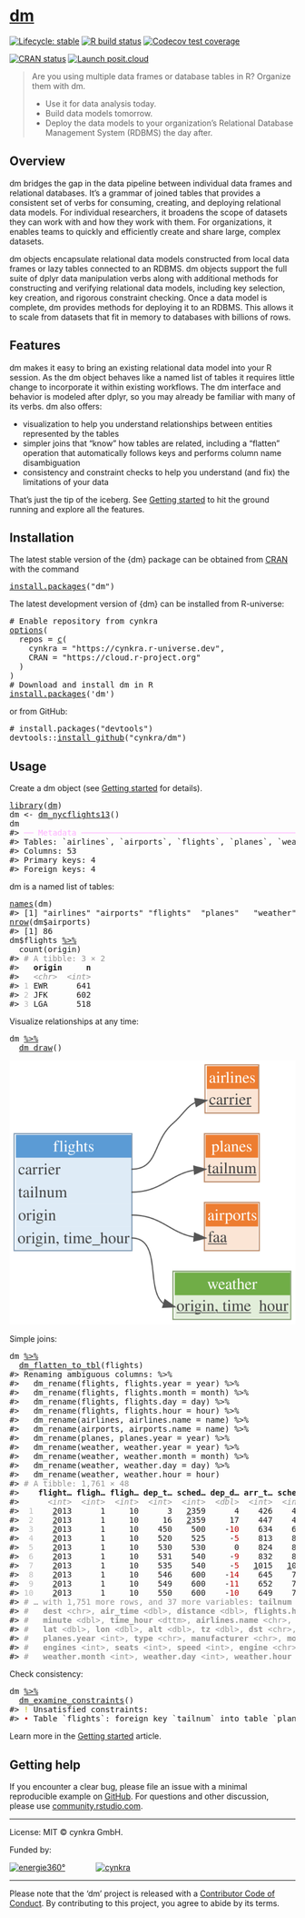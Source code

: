 <!-- README.md is generated from README.Rmd. Please edit that file -->

# [dm](https://cynkra.github.io/dm/)

<!-- badges: start -->

[![Lifecycle: stable](https://img.shields.io/badge/lifecycle-stable-brightgreen.svg)](https://lifecycle.r-lib.org/articles/stages.html) [![R build status](https://github.com/cynkra/dm/workflows/rcc/badge.svg)](https://github.com/cynkra/dm/actions) [![Codecov test coverage](https://codecov.io/gh/cynkra/dm/branch/master/graph/badge.svg)](https://app.codecov.io/gh/cynkra/dm?branch=master)
<!-- badges: end -->

[![CRAN status](https://www.r-pkg.org/badges/version/dm)](https://CRAN.R-project.org/package=dm) [![Launch posit.cloud](https://img.shields.io/badge/posit-cloud-blue.svg)](https://rstudio.cloud/project/523482)

> Are you using multiple data frames or database tables in R? Organize them with dm.
>
> -   Use it for data analysis today.
> -   Build data models tomorrow.
> -   Deploy the data models to your organization’s Relational Database Management System (RDBMS) the day after.

## Overview

dm bridges the gap in the data pipeline between individual data frames and relational databases. It’s a grammar of joined tables that provides a consistent set of verbs for consuming, creating, and deploying relational data models. For individual researchers, it broadens the scope of datasets they can work with and how they work with them. For organizations, it enables teams to quickly and efficiently create and share large, complex datasets.

dm objects encapsulate relational data models constructed from local data frames or lazy tables connected to an RDBMS. dm objects support the full suite of dplyr data manipulation verbs along with additional methods for constructing and verifying relational data models, including key selection, key creation, and rigorous constraint checking. Once a data model is complete, dm provides methods for deploying it to an RDBMS. This allows it to scale from datasets that fit in memory to databases with billions of rows.

## Features

dm makes it easy to bring an existing relational data model into your R session. As the dm object behaves like a named list of tables it requires little change to incorporate it within existing workflows. The dm interface and behavior is modeled after dplyr, so you may already be familiar with many of its verbs. dm also offers:

-   visualization to help you understand relationships between entities represented by the tables
-   simpler joins that “know” how tables are related, including a “flatten” operation that automatically follows keys and performs column name disambiguation
-   consistency and constraint checks to help you understand (and fix) the limitations of your data

That’s just the tip of the iceberg. See [Getting started](https://cynkra.github.io/dm/articles/dm.html) to hit the ground running and explore all the features.

## Installation

The latest stable version of the {dm} package can be obtained from [CRAN](https://CRAN.R-project.org/package=dm) with the command

<pre class='chroma'>
<span class='nf'><a href='https://rdrr.io/r/utils/install.packages.html'>install.packages</a></span><span class='o'>(</span><span class='s'>"dm"</span><span class='o'>)</span></pre>

The latest development version of {dm} can be installed from R-universe:

<pre class='chroma'>
<span class='c'># Enable repository from cynkra</span>
<span class='nf'><a href='https://rdrr.io/r/base/options.html'>options</a></span><span class='o'>(</span>
  repos <span class='o'>=</span> <span class='nf'><a href='https://rdrr.io/r/base/c.html'>c</a></span><span class='o'>(</span>
    cynkra <span class='o'>=</span> <span class='s'>"https://cynkra.r-universe.dev"</span>,
    CRAN <span class='o'>=</span> <span class='s'>"https://cloud.r-project.org"</span>
  <span class='o'>)</span>
<span class='o'>)</span>
<span class='c'># Download and install dm in R</span>
<span class='nf'><a href='https://rdrr.io/r/utils/install.packages.html'>install.packages</a></span><span class='o'>(</span><span class='s'>'dm'</span><span class='o'>)</span></pre>

or from GitHub:

<pre class='chroma'>
<span class='c'># install.packages("devtools")</span>
<span class='nf'>devtools</span><span class='nf'>::</span><span class='nf'><a href='https://devtools.r-lib.org/reference/remote-reexports.html'>install_github</a></span><span class='o'>(</span><span class='s'>"cynkra/dm"</span><span class='o'>)</span></pre>

## Usage

Create a dm object (see [Getting started](https://cynkra.github.io/dm/articles/dm.html) for details).

<pre class='chroma'>
<span class='kr'><a href='https://rdrr.io/r/base/library.html'>library</a></span><span class='o'>(</span><span class='nv'><a href='https://cynkra.github.io/dm/'>dm</a></span><span class='o'>)</span>
<span class='nv'>dm</span> <span class='o'>&lt;-</span> <span class='nf'><a href='https://cynkra.github.io/dm/reference/dm_nycflights13.html'>dm_nycflights13</a></span><span class='o'>(</span><span class='o'>)</span>
<span class='nv'>dm</span>
<span class='c'>#&gt; <span style='color: #FFAFFF;'>──</span> <span style='color: #FFAFFF;'>Metadata</span> <span style='color: #FFAFFF;'>────────────────────────────────────────────────────────────────────</span></span>
<span class='c'>#&gt; Tables: `airlines`, `airports`, `flights`, `planes`, `weather`</span>
<span class='c'>#&gt; Columns: 53</span>
<span class='c'>#&gt; Primary keys: 4</span>
<span class='c'>#&gt; Foreign keys: 4</span></pre>

dm is a named list of tables:

<pre class='chroma'>
<span class='nf'><a href='https://rdrr.io/r/base/names.html'>names</a></span><span class='o'>(</span><span class='nv'>dm</span><span class='o'>)</span>
<span class='c'>#&gt; [1] "airlines" "airports" "flights"  "planes"   "weather"</span>
<span class='nf'><a href='https://rdrr.io/r/base/nrow.html'>nrow</a></span><span class='o'>(</span><span class='nv'>dm</span><span class='o'>$</span><span class='nv'>airports</span><span class='o'>)</span>
<span class='c'>#&gt; [1] 86</span>
<span class='nv'>dm</span><span class='o'>$</span><span class='nv'>flights</span> <span class='o'><a href='https://magrittr.tidyverse.org/reference/pipe.html'>%&gt;%</a></span>
  <span class='nf'>count</span><span class='o'>(</span><span class='nv'>origin</span><span class='o'>)</span>
<span class='c'>#&gt; <span style='color: #949494;'># A tibble: 3 × 2</span></span>
<span class='c'>#&gt;   <span style='font-weight: bold;'>origin</span>     <span style='font-weight: bold;'>n</span></span>
<span class='c'>#&gt;   <span style='color: #949494; font-style: italic;'>&lt;chr&gt;</span>  <span style='color: #949494; font-style: italic;'>&lt;int&gt;</span></span>
<span class='c'>#&gt; <span style='color: #BCBCBC;'>1</span> EWR      641</span>
<span class='c'>#&gt; <span style='color: #BCBCBC;'>2</span> JFK      602</span>
<span class='c'>#&gt; <span style='color: #BCBCBC;'>3</span> LGA      518</span></pre>

Visualize relationships at any time:

<pre class='chroma'>
<span class='nv'>dm</span> <span class='o'><a href='https://magrittr.tidyverse.org/reference/pipe.html'>%&gt;%</a></span>
  <span class='nf'><a href='https://cynkra.github.io/dm/reference/dm_draw.html'>dm_draw</a></span><span class='o'>(</span><span class='o'>)</span></pre>
<img src="man/figures/README-draw.svg" />

Simple joins:

<pre class='chroma'>
<span class='nv'>dm</span> <span class='o'><a href='https://magrittr.tidyverse.org/reference/pipe.html'>%&gt;%</a></span>
  <span class='nf'><a href='https://cynkra.github.io/dm/reference/dm_flatten_to_tbl.html'>dm_flatten_to_tbl</a></span><span class='o'>(</span><span class='nv'>flights</span><span class='o'>)</span>
<span class='c'>#&gt; Renaming ambiguous columns: %&gt;%</span>
<span class='c'>#&gt;   dm_rename(flights, flights.year = year) %&gt;%</span>
<span class='c'>#&gt;   dm_rename(flights, flights.month = month) %&gt;%</span>
<span class='c'>#&gt;   dm_rename(flights, flights.day = day) %&gt;%</span>
<span class='c'>#&gt;   dm_rename(flights, flights.hour = hour) %&gt;%</span>
<span class='c'>#&gt;   dm_rename(airlines, airlines.name = name) %&gt;%</span>
<span class='c'>#&gt;   dm_rename(airports, airports.name = name) %&gt;%</span>
<span class='c'>#&gt;   dm_rename(planes, planes.year = year) %&gt;%</span>
<span class='c'>#&gt;   dm_rename(weather, weather.year = year) %&gt;%</span>
<span class='c'>#&gt;   dm_rename(weather, weather.month = month) %&gt;%</span>
<span class='c'>#&gt;   dm_rename(weather, weather.day = day) %&gt;%</span>
<span class='c'>#&gt;   dm_rename(weather, weather.hour = hour)</span>
<span class='c'>#&gt; <span style='color: #949494;'># A tibble: 1,761 × 48</span></span>
<span class='c'>#&gt;    <span style='font-weight: bold;'>flight…</span> <span style='font-weight: bold;'>fligh…</span> <span style='font-weight: bold;'>fligh…</span> <span style='font-weight: bold;'>dep_t…</span> <span style='font-weight: bold;'>sched…</span> <span style='font-weight: bold;'>dep_d…</span> <span style='font-weight: bold;'>arr_t…</span> <span style='font-weight: bold;'>sched…</span> <span style='font-weight: bold;'>arr_d…</span> <span style='font-weight: bold;'>carri…</span> <span style='font-weight: bold;'>flight</span></span>
<span class='c'>#&gt;      <span style='color: #949494; font-style: italic;'>&lt;int&gt;</span>  <span style='color: #949494; font-style: italic;'>&lt;int&gt;</span>  <span style='color: #949494; font-style: italic;'>&lt;int&gt;</span>  <span style='color: #949494; font-style: italic;'>&lt;int&gt;</span>  <span style='color: #949494; font-style: italic;'>&lt;int&gt;</span>  <span style='color: #949494; font-style: italic;'>&lt;dbl&gt;</span>  <span style='color: #949494; font-style: italic;'>&lt;int&gt;</span>  <span style='color: #949494; font-style: italic;'>&lt;int&gt;</span>  <span style='color: #949494; font-style: italic;'>&lt;dbl&gt;</span> <span style='color: #949494; font-style: italic;'>&lt;chr&gt;</span>   <span style='color: #949494; font-style: italic;'>&lt;int&gt;</span></span>
<span class='c'>#&gt; <span style='color: #BCBCBC;'> 1</span>    <span style='text-decoration: underline;'>2</span>013      1     10      3   <span style='text-decoration: underline;'>2</span>359      4    426    437    -<span style='color: #BB0000;'>11</span> B6        727</span>
<span class='c'>#&gt; <span style='color: #BCBCBC;'> 2</span>    <span style='text-decoration: underline;'>2</span>013      1     10     16   <span style='text-decoration: underline;'>2</span>359     17    447    444      3 B6        739</span>
<span class='c'>#&gt; <span style='color: #BCBCBC;'> 3</span>    <span style='text-decoration: underline;'>2</span>013      1     10    450    500    -<span style='color: #BB0000;'>10</span>    634    648    -<span style='color: #BB0000;'>14</span> US       <span style='text-decoration: underline;'>1</span>117</span>
<span class='c'>#&gt; <span style='color: #BCBCBC;'> 4</span>    <span style='text-decoration: underline;'>2</span>013      1     10    520    525     -<span style='color: #BB0000;'>5</span>    813    820     -<span style='color: #BB0000;'>7</span> UA       <span style='text-decoration: underline;'>1</span>018</span>
<span class='c'>#&gt; <span style='color: #BCBCBC;'> 5</span>    <span style='text-decoration: underline;'>2</span>013      1     10    530    530      0    824    829     -<span style='color: #BB0000;'>5</span> UA        404</span>
<span class='c'>#&gt; <span style='color: #BCBCBC;'> 6</span>    <span style='text-decoration: underline;'>2</span>013      1     10    531    540     -<span style='color: #BB0000;'>9</span>    832    850    -<span style='color: #BB0000;'>18</span> AA       <span style='text-decoration: underline;'>1</span>141</span>
<span class='c'>#&gt; <span style='color: #BCBCBC;'> 7</span>    <span style='text-decoration: underline;'>2</span>013      1     10    535    540     -<span style='color: #BB0000;'>5</span>   <span style='text-decoration: underline;'>1</span>015   <span style='text-decoration: underline;'>1</span>017     -<span style='color: #BB0000;'>2</span> B6        725</span>
<span class='c'>#&gt; <span style='color: #BCBCBC;'> 8</span>    <span style='text-decoration: underline;'>2</span>013      1     10    546    600    -<span style='color: #BB0000;'>14</span>    645    709    -<span style='color: #BB0000;'>24</span> B6        380</span>
<span class='c'>#&gt; <span style='color: #BCBCBC;'> 9</span>    <span style='text-decoration: underline;'>2</span>013      1     10    549    600    -<span style='color: #BB0000;'>11</span>    652    724    -<span style='color: #BB0000;'>32</span> EV       <span style='text-decoration: underline;'>6</span>055</span>
<span class='c'>#&gt; <span style='color: #BCBCBC;'>10</span>    <span style='text-decoration: underline;'>2</span>013      1     10    550    600    -<span style='color: #BB0000;'>10</span>    649    703    -<span style='color: #BB0000;'>14</span> US       <span style='text-decoration: underline;'>2</span>114</span>
<span class='c'>#&gt; <span style='color: #949494;'># … with 1,751 more rows, and 37 more variables: </span><span style='color: #949494; font-weight: bold;'>tailnum</span><span style='color: #949494;'> &lt;chr&gt;, </span><span style='color: #949494; font-weight: bold;'>origin</span><span style='color: #949494;'> &lt;chr&gt;,</span></span>
<span class='c'>#&gt; <span style='color: #949494;'>#   </span><span style='color: #949494; font-weight: bold;'>dest</span><span style='color: #949494;'> &lt;chr&gt;, </span><span style='color: #949494; font-weight: bold;'>air_time</span><span style='color: #949494;'> &lt;dbl&gt;, </span><span style='color: #949494; font-weight: bold;'>distance</span><span style='color: #949494;'> &lt;dbl&gt;, </span><span style='color: #949494; font-weight: bold;'>flights.hour</span><span style='color: #949494;'> &lt;dbl&gt;,</span></span>
<span class='c'>#&gt; <span style='color: #949494;'>#   </span><span style='color: #949494; font-weight: bold;'>minute</span><span style='color: #949494;'> &lt;dbl&gt;, </span><span style='color: #949494; font-weight: bold;'>time_hour</span><span style='color: #949494;'> &lt;dttm&gt;, </span><span style='color: #949494; font-weight: bold;'>airlines.name</span><span style='color: #949494;'> &lt;chr&gt;, </span><span style='color: #949494; font-weight: bold;'>airports.name</span><span style='color: #949494;'> &lt;chr&gt;,</span></span>
<span class='c'>#&gt; <span style='color: #949494;'>#   </span><span style='color: #949494; font-weight: bold;'>lat</span><span style='color: #949494;'> &lt;dbl&gt;, </span><span style='color: #949494; font-weight: bold;'>lon</span><span style='color: #949494;'> &lt;dbl&gt;, </span><span style='color: #949494; font-weight: bold;'>alt</span><span style='color: #949494;'> &lt;dbl&gt;, </span><span style='color: #949494; font-weight: bold;'>tz</span><span style='color: #949494;'> &lt;dbl&gt;, </span><span style='color: #949494; font-weight: bold;'>dst</span><span style='color: #949494;'> &lt;chr&gt;, </span><span style='color: #949494; font-weight: bold;'>tzone</span><span style='color: #949494;'> &lt;chr&gt;,</span></span>
<span class='c'>#&gt; <span style='color: #949494;'>#   </span><span style='color: #949494; font-weight: bold;'>planes.year</span><span style='color: #949494;'> &lt;int&gt;, </span><span style='color: #949494; font-weight: bold;'>type</span><span style='color: #949494;'> &lt;chr&gt;, </span><span style='color: #949494; font-weight: bold;'>manufacturer</span><span style='color: #949494;'> &lt;chr&gt;, </span><span style='color: #949494; font-weight: bold;'>model</span><span style='color: #949494;'> &lt;chr&gt;,</span></span>
<span class='c'>#&gt; <span style='color: #949494;'>#   </span><span style='color: #949494; font-weight: bold;'>engines</span><span style='color: #949494;'> &lt;int&gt;, </span><span style='color: #949494; font-weight: bold;'>seats</span><span style='color: #949494;'> &lt;int&gt;, </span><span style='color: #949494; font-weight: bold;'>speed</span><span style='color: #949494;'> &lt;int&gt;, </span><span style='color: #949494; font-weight: bold;'>engine</span><span style='color: #949494;'> &lt;chr&gt;, </span><span style='color: #949494; font-weight: bold;'>weather.year</span><span style='color: #949494;'> &lt;int&gt;,</span></span>
<span class='c'>#&gt; <span style='color: #949494;'>#   </span><span style='color: #949494; font-weight: bold;'>weather.month</span><span style='color: #949494;'> &lt;int&gt;, </span><span style='color: #949494; font-weight: bold;'>weather.day</span><span style='color: #949494;'> &lt;int&gt;, </span><span style='color: #949494; font-weight: bold;'>weather.hour</span><span style='color: #949494;'> &lt;int&gt;, </span><span style='color: #949494; font-weight: bold;'>temp</span><span style='color: #949494;'> &lt;dbl&gt;, …</span></span></pre>

Check consistency:

<pre class='chroma'>
<span class='nv'>dm</span> <span class='o'><a href='https://magrittr.tidyverse.org/reference/pipe.html'>%&gt;%</a></span>
  <span class='nf'><a href='https://cynkra.github.io/dm/reference/dm_examine_constraints.html'>dm_examine_constraints</a></span><span class='o'>(</span><span class='o'>)</span>
<span class='c'>#&gt; <span style='color: #BBBB00;'>!</span> Unsatisfied constraints:</span>
<span class='c'>#&gt; <span style='color: #BB0000;'>•</span> Table `flights`: foreign key `tailnum` into table `planes`: values of `flights$tailnum` not in `planes$tailnum`: N725MQ (6), N537MQ (5), N722MQ (5), N730MQ (5), N736MQ (5), …</span></pre>

Learn more in the [Getting started](https://cynkra.github.io/dm/articles/dm.html) article.

## Getting help

If you encounter a clear bug, please file an issue with a minimal reproducible example on [GitHub](https://github.com/cynkra/dm/issues). For questions and other discussion, please use [community.rstudio.com](https://community.rstudio.com/).

------------------------------------------------------------------------

License: MIT © cynkra GmbH.

Funded by:

[![energie360°](man/figures/energie-72.png)](https://www.energie360.ch/de/) <span style="padding-right:50px"> </span> [![cynkra](man/figures/cynkra-72.png)](https://www.cynkra.com/)

------------------------------------------------------------------------

Please note that the ‘dm’ project is released with a [Contributor Code of Conduct](https://cynkra.github.io/dm/CODE_OF_CONDUCT.html). By contributing to this project, you agree to abide by its terms.
